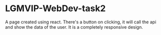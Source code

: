 # LGMVIP-WebDev-task2

A page created using react. There's a button on clicking, it will call the api and show the data of the user. It is a completely responsive design. 


